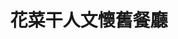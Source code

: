 ---
title: "花菜干人文懷舊餐廳"
description: "花菜干人文懷舊餐廳"
layout: shop
keywords:
  - 美食競賽
  - 台灣美食
  - 美食精選
datePublished: "2025-06-30"
dateModified: "2025-07-06"
city: "澎湖縣"
district: "馬公市"
address: "澎湖縣馬公市新店路4之2號"
phone: "069213695"
geo: "23.564301708691275, 119.58666397848393"
google_map: "https://maps.app.goo.gl/2CtmbyhaTtodR4Wu7"
footinder: "https://footinder.com.tw/%e6%be%8e%e6%b9%96%e7%b8%a3%e9%a6%ac%e5%85%ac%e5%b8%82/362189/"
official: "https://www.facebook.com/chenxinchenyi0118/"
award:
  - name: "500盤"
    year: "2024"
    entries:
      - dishes:
          - "原味花菜干"

---